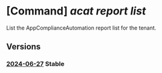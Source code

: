 # [Command] _acat report list_

List the AppComplianceAutomation report list for the tenant.

## Versions

### [2024-06-27](/Resources/mgmt-plane/L3Byb3ZpZGVycy9taWNyb3NvZnQuYXBwY29tcGxpYW5jZWF1dG9tYXRpb24vcmVwb3J0cw==/2024-06-27.xml) **Stable**

<!-- mgmt-plane /providers/microsoft.appcomplianceautomation/reports 2024-06-27 -->
